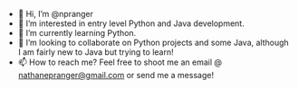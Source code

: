- 👋 Hi, I’m @npranger
- 👀 I’m interested in entry level Python and Java development.
- 🌱 I’m currently learning Python. 
- 💞️ I’m looking to collaborate on Python projects and some Java, although I am fairly new to Java but trying to learn! 
- 📫 How to reach me? Feel free to shoot me an email @ nathanepranger@gmail.com or send me a message! 

<!---
npranger/npranger is a ✨ special ✨ repository because its `README.md` (this file) appears on your GitHub profile.
You can click the Preview link to take a look at your changes.
--->
